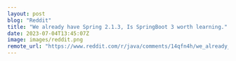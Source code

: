 ```yaml
---
layout: post
blog: "Reddit"
title: "We already have Spring 2.1.3, Is SpringBoot 3 worth learning."
date: 2023-07-04T13:45:07Z
image: images/reddit.png
remote_url: "https://www.reddit.com/r/java/comments/14qfn4h/we_already_have_spring_213_is_springboot_3_worth/"
---
```

